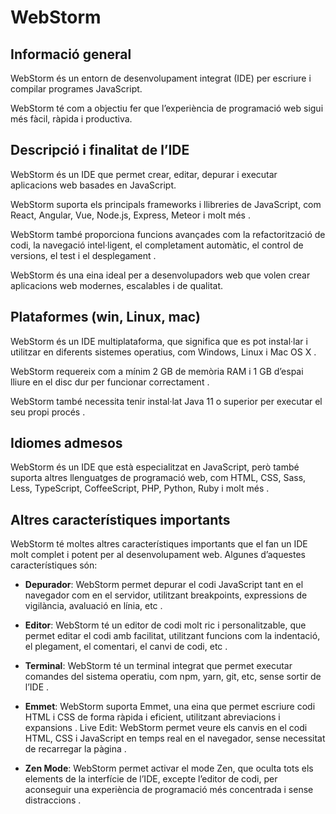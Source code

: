# WebStorm
## Informació general
WebStorm és un entorn de desenvolupament integrat (IDE) per escriure i compilar programes JavaScript.

 WebStorm té com a objectiu fer que l’experiència de programació web sigui més fàcil, ràpida i productiva.

## Descripció i finalitat de l’IDE
WebStorm és un IDE que permet crear, editar, depurar i executar aplicacions web basades en JavaScript. 

WebStorm suporta els principals frameworks i llibreries de JavaScript, com React, Angular, Vue, Node.js, Express, Meteor i molt més . 

WebStorm també proporciona funcions avançades com la refactorització de codi, la navegació intel·ligent, el completament automàtic, el control de versions, el test i el desplegament . 

WebStorm és una eina ideal per a desenvolupadors web que volen crear aplicacions web modernes, escalables i de qualitat.

## Plataformes (win, Linux, mac)
WebStorm és un IDE multiplataforma, que significa que es pot instal·lar i utilitzar en diferents sistemes operatius, com Windows, Linux i Mac OS X .

 WebStorm requereix com a mínim 2 GB de memòria RAM i 1 GB d’espai lliure en el disc dur per funcionar correctament .
 
 WebStorm també necessita tenir instal·lat Java 11 o superior per executar el seu propi procés .

## Idiomes admesos
WebStorm és un IDE que està especialitzat en JavaScript, però també suporta altres llenguatges de programació web, com HTML, CSS, Sass, Less, TypeScript, CoffeeScript, PHP, Python, Ruby i molt més . 


## Altres característiques importants
WebStorm té moltes altres característiques importants que el fan un IDE molt complet i potent per al desenvolupament web. Algunes d’aquestes característiques són:

 - **Depurador**: WebStorm permet depurar el codi JavaScript tant en el navegador com en el servidor, utilitzant breakpoints, expressions de vigilància, avaluació en línia, etc .

- **Editor**: WebStorm té un editor de codi molt ric i personalitzable, que permet editar el codi amb facilitat, utilitzant funcions com la indentació, el plegament, el comentari, el canvi de codi, etc .


- **Terminal**: WebStorm té un terminal integrat que permet executar comandes del sistema operatiu, com npm, yarn, git, etc, sense sortir de l’IDE .


- **Emmet**: WebStorm suporta Emmet, una eina que permet escriure codi HTML i CSS de forma ràpida i eficient, utilitzant abreviacions i expansions .
Live Edit: WebStorm permet veure els canvis en el codi HTML, CSS i JavaScript en temps real en el navegador, sense necessitat de recarregar la pàgina .


- **Zen Mode**: WebStorm permet activar el mode Zen, que oculta tots els elements de la interfície de l’IDE, excepte l’editor de codi, per aconseguir una experiència de programació més concentrada i sense distraccions .